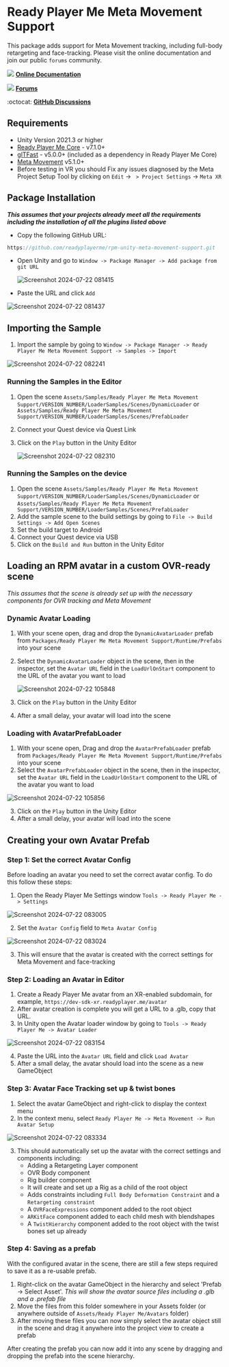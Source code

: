 # Ready Player Me Meta Movement Support

This package adds support for Meta Movement tracking, including full-body retargeting and face-tracking.
Please visit the online documentation and join our public `forums` community.

![](https://i.imgur.com/zGamwPM.png) **[Online Documentation]( https://docs.readyplayer.me/ready-player-me/integration-guides/unity )**

![](https://github.com/readyplayerme/rpm-unity-sdk-webview/assets/25016626/130b50db-d6af-4277-9da3-03172bc085eb) **[Forums](https://forum.readyplayer.me/)**

:octocat: **[GitHub Discussions]( https://github.com/readyplayerme/rpm-unity-sdk-core/discussions )**

## Requirements
- Unity Version 2021.3 or higher
- [Ready Player Me Core](https://github.com/readyplayerme/rpm-unity-sdk-core.git) - v7.1.0+
- [glTFast](https://github.com/atteneder/glTFast.git) - v5.0.0+ (included as a dependency in Ready Player Me Core)
- [Meta Movement](https://github.com/oculus-samples/Unity-Movement.git) v5.1.0+
- Before testing in VR you should Fix any issues diagnosed by the Meta Project Setup Tool by clicking on `Edit` -> ` > Project Settings` -> `Meta XR`

## Package Installation
***This assumes that your projects already meet all the requirements including the installation of all the plugins listed above***
- Copy the following GitHub URL:
  
```cs 
https://github.com/readyplayerme/rpm-unity-meta-movement-support.git
```
- Open Unity and go to `Window -> Package Manager -> Add package from git URL`
  
  ![Screenshot 2024-07-22 081415](~Images/image-package-manager-0.png)

- Paste the URL and click `Add`
  
![Screenshot 2024-07-22 081437](~Images/image-package-manager-1.png)

## Importing the Sample
1. Import the sample by going to `Window -> Package Manager -> Ready Player Me Meta Movement Support -> Samples -> Import`
   
![Screenshot 2024-07-22 082241](~Images/image-package-manager.png)

### Running the Samples in the Editor
1. Open the scene `Assets/Samples/Ready Player Me Meta Movement Support/VERSION_NUMBER/LoaderSamples/Scenes/DynamicLoader` or `Assets/Samples/Ready Player Me Meta Movement Support/VERSION_NUMBER/LoaderSamples/Scenes/PrefabLoader`
2. Connect your Quest device via Quest Link
3. Click on the `Play` button in the Unity Editor


   ![Screenshot 2024-07-22 082310](~Images/image-scenes.png)

### Running the Samples on the device
1. Open the scene `Assets/Samples/Ready Player Me Meta Movement Support/VERSION_NUMBER/LoaderSamples/Scenes/DynamicLoader` or `Assets/Samples/Ready Player Me Meta Movement Support/VERSION_NUMBER/LoaderSamples/Scenes/PrefabLoader`
2. Add the sample scene to the build settings by going to `File -> Build Settings -> Add Open Scenes`
3. Set the build target to Android
4. Connect your Quest device via USB
5. Click on the `Build and Run` button in the Unity Editor

## Loading an RPM avatar in a custom OVR-ready scene
_This assumes that the scene is already set up with the necessary components for OVR tracking and Meta Movement_

### Dynamic Avatar Loading
1. With your scene open, drag and drop the `DynamicAvatarLoader` prefab from `Packages/Ready Player Me Meta Movement Support/Runtime/Prefabs` into your scene
3. Select the `DynamicAvatarLoader` object in the scene, then in the inspector, set the `Avatar URL` field in the `LoadUrlOnStart` component to the URL of the avatar you want to load

   ![Screenshot 2024-07-22 105848](~Images/image-inspector.png)

4. Click on the `Play` button in the Unity Editor
5. After a small delay, your avatar will load into the scene

### Loading with AvatarPrefabLoader 
1. With your scene open, Drag and drop the `AvatarPrefabLoader` prefab from `Packages/Ready Player Me Meta Movement Support/Runtime/Prefabs` into your scene
2. Select the `AvatarPrefabLoader` object in the scene, then in the inspector, set the `Avatar URL` field in the `LoadUrlOnStart` component to the URL of the avatar you want to load

![Screenshot 2024-07-22 105856](~Images/image-inspector-2.png)

3. Click on the `Play` button in the Unity Editor
4. After a small delay, your avatar will load into the scene

## Creating your own Avatar Prefab
### Step 1: Set the correct Avatar Config
Before loading an avatar you need to set the correct avatar config. 
To do this follow these steps:
1. Open the Ready Player Me Settings window  `Tools -> Ready Player Me -> Settings` 

![Screenshot 2024-07-22 083005](~Images/image-toolbar.png)

2. Set the `Avatar Config` field to `Meta Avatar Config`

![Screenshot 2024-07-22 083024](~Images/image-settings.png)

3. This will ensure that the avatar is created with the correct settings for Meta Movement and face-tracking

### Step 2: Loading an Avatar in Editor
1. Create a Ready Player Me avatar from an XR-enabled subdomain, for example, `https://dev-sdk-xr.readyplayer.me/avatar`
2. After avatar creation is complete you will get a URL to a .glb, copy that URL.
3. In Unity open the Avatar loader window by going to `Tools -> Ready Player Me -> Avatar Loader`

![Screenshot 2024-07-22 083154](~Images/image-loader.png)

4. Paste the URL into the `Avatar URL` field and click `Load Avatar`
5. After a small delay, the avatar should load into the scene as a new GameObject

### Step 3: Avatar Face Tracking set up & twist bones
1. Select the avatar GameObject and right-click to display the context menu
2. In the context menu, select `Ready Player Me -> Meta Movement -> Run Avatar Setup`

![Screenshot 2024-07-22 083334](~Images/image-inspector-2.png)

3. This should automatically set up the avatar with the correct settings and components including:
   - Adding a Retargeting Layer component
   - OVR Body component
   - Rig builder component
   - It will create and set up a Rig as a child of the root object
   - Adds constraints including `Full Body Deformation Constraint` and a `Retargeting constraint`
   - A `OVRFaceExpressions` component added to the root object
   - `ARKitFace` component added to each child mesh with blendshapes
   - A `TwistHierarchy` component added to the root object with the twist bones set up already

### Step 4: Saving as a prefab
With the configured avatar in the scene, there are still a few steps required to save it as a re-usable prefab.
1. Right-click on the avatar GameObject in the hierarchy and select 'Prefab -> Select Asset'. _This will show the avatar source files including a .glb and a .prefab file_
2. Move the files from this folder somewhere in your Assets folder (or anywhere outside of `Assets/Ready Player Me/Avatars` folder)
3. After moving these files you can now simply select the avatar object still in the scene and drag it anywhere into the project view to create a prefab

After creating the prefab you can now add it into any scene by dragging and dropping the prefab into the scene hierarchy.

